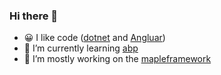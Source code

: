 ### Hi there 👋
* 😀 I like code ([dotnet](https://github.com/dotnet) and [Angluar](https://github.com/angular))
* 🌱 I’m currently learning [abp](https://github.com/abpframework/abp)
* 🔭 I’m mostly working on the [mapleframework](https://github.com/mapleframework)

<!--
**Maple512/Maple512** is a ✨ _special_ ✨ repository because its `README.md` (this file) appears on your GitHub profile.

Here are some ideas to get you started:

- 🔭 I’m currently working on ...
- 🌱 I’m currently learning ...
- 👯 I’m looking to collaborate on ...
- 🤔 I’m looking for help with ...
- 💬 Ask me about ...
- 📫 How to reach me: ...
- 😄 Pronouns: ...
- ⚡ Fun fact: ...
-->
